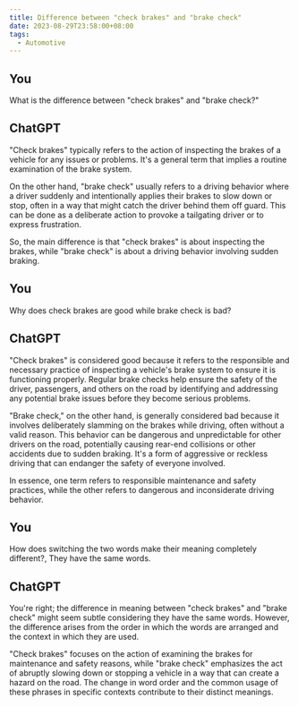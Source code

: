 ```yaml
---
title: Difference between "check brakes" and "brake check"
date: 2023-08-29T23:58:00+08:00
tags:
  - Automotive
---
```

## You
What is the difference between "check brakes" and "brake check?"

## ChatGPT
"Check brakes" typically refers to the action of inspecting the brakes of a vehicle for any issues or problems. It's a general term that implies a routine examination of the brake system.

On the other hand, "brake check" usually refers to a driving behavior where a driver suddenly and intentionally applies their brakes to slow down or stop, often in a way that might catch the driver behind them off guard. This can be done as a deliberate action to provoke a tailgating driver or to express frustration.

So, the main difference is that "check brakes" is about inspecting the brakes, while "brake check" is about a driving behavior involving sudden braking.

## You
Why does check brakes are good while brake check is bad?

## ChatGPT
"Check brakes" is considered good because it refers to the responsible and necessary practice of inspecting a vehicle's brake system to ensure it is functioning properly. Regular brake checks help ensure the safety of the driver, passengers, and others on the road by identifying and addressing any potential brake issues before they become serious problems.

"Brake check," on the other hand, is generally considered bad because it involves deliberately slamming on the brakes while driving, often without a valid reason. This behavior can be dangerous and unpredictable for other drivers on the road, potentially causing rear-end collisions or other accidents due to sudden braking. It's a form of aggressive or reckless driving that can endanger the safety of everyone involved.

In essence, one term refers to responsible maintenance and safety practices, while the other refers to dangerous and inconsiderate driving behavior.

## You
How does switching the two words make their meaning completely different?, They have the same words.

## ChatGPT
You're right; the difference in meaning between "check brakes" and "brake check" might seem subtle considering they have the same words. However, the difference arises from the order in which the words are arranged and the context in which they are used.

"Check brakes" focuses on the action of examining the brakes for maintenance and safety reasons, while "brake check" emphasizes the act of abruptly slowing down or stopping a vehicle in a way that can create a hazard on the road. The change in word order and the common usage of these phrases in specific contexts contribute to their distinct meanings.